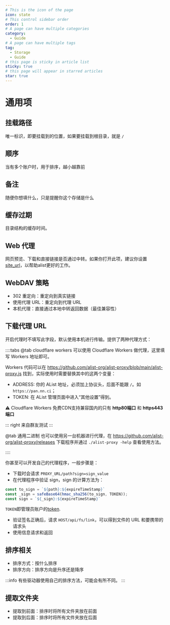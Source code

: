 ```yaml
---
# This is the icon of the page
icon: state
# This control sidebar order
order: 1
# A page can have multiple categories
category:
  - Guide
# A page can have multiple tags
tag:
  - Storage
  - Guide
# this page is sticky in article list
sticky: true
# this page will appear in starred articles
star: true
---
```


# 通用项

## 挂载路径

唯一标识，即要挂载到的位置，如果要挂载到根目录，就是 `/`

## 顺序

当有多个账户时，用于排序，越小越靠前

## 备注

随便你想填什么，只是提醒你这个存储是什么

## 缓存过期

目录结构的缓存时间。

## Web 代理

网页预览、下载和直接链接是否通过中转。如果你打开此项，建议你设置[site_url](../../config/configuration.md#site_url)，以帮助alist更好的工作。

## WebDAV 策略

- 302 重定向：重定向到真实链接
- 使用代理 URL：重定向到代理 URL
- 本机代理：直接通过本地中转返回数据（最佳兼容性）

## 下载代理 URL

开启代理时不填写此字段，默认使用本机进行传输。提供了两种代理方式：

::::tabs
@tab cloudflare workers
可以使用 Cloudflare Workers 做代理，这里填写 Workers 地址即可。

Workers 代码可以在 https://github.com/alist-org/alist-proxy/blob/main/alist-proxy.js 找到，实际使用时需要替换其中的这两个变量：

- ADDRESS: 你的 AList 地址，必须加上协议头，后面不能跟 `/`。如 `https://pan.nn.ci`；
- TOKEN: 在 AList 管理页面中进入“其他设置”得到。

:warning: Cloudflare Workers 免费CDN支持兼容国内的只有 **http80端口** 和 **https443端口**

::: right
来自群友测试
:::

@tab 通用二进制
也可以使用另一台机器进行代理，在 https://github.com/alist-org/alist-proxy/releases 下载程序并通过 `./alist-proxy -help` 查看使用方法。

::::

你甚至可以开发自己的代理程序，一般步骤是：

- 下载时会请求 `PROXY_URL/path?sign=sign_value`
- 在代理程序中验证 sign，sign 的计算方法为：

```js
const to_sign = `${path}:${expireTimeStamp}`
const _sign = safeBase64(hmac_sha256(to_sign, TOKEN));
const sign = `${_sign}:${expireTimeStamp}`
```

`TOKEN`即管理员账户的[token](../../config/other.md#token).

- 验证签名正确后，请求 `HOST/api/fs/link`，可以得到文件的 URL 和要携带的请求头
- 使用信息请求和返回

## 排序相关

- 排序方式：按什么排序
- 排序方向：排序方向是升序还是降序

:::info
有些驱动器使用自己的排序方法，可能会有所不同。
:::

## 提取文件夹

- 提取到前面：排序时将所有文件夹放在前面
- 提取到后面：排序时将所有文件夹放在后面

